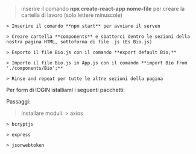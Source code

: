 
    
> inserire il comando **npx create-react-app nome-file** per creare la cartella di lavoro (solo lettere minuscole)


    > Inserire il comando **npm start** per avviare il serven

    > Creare cartella **components** e sbatterci dentro le sezioni della nostra pagina HTML, sottoforma di file .js (Es Bio.js)

    > Esporto il file Bio.js con il comando **export default Bio;**

    > Importo il file Bio.js in App.js con il comando **import Bio from './components/Bio';**

    > Rinse and repeat per tutte le altre sezioni della pagina



Per form di lOGIN istalliaml i seguenti pacchetti:

Passaggi:
> Installare moduli:
    > axios

    > bcryptjs

    > express

    > jsonwebtoken